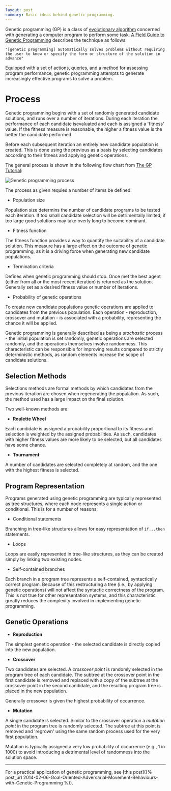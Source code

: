 ```yaml
---
layout: post
summary: Basic ideas behind genetic programming.
---
```


Genetic programming (GP) is a class of [evolutionary algorithm](https://en.wikipedia.org/wiki/Evolutionary_algorithm) concerned with generating a computer program to perform some task.
[A Field Guide to Genetic Programming](http://www.gp-field-guide.org.uk/) describes the technique as follows:

	"[genetic programming] automatically solves problems without requiring the user to know or specify the form or structure of the solution in advance"

Equipped with a set of actions, queries, and a method for assessing program performance, genetic programming attempts to generate increasingly effective programs to solve a problem.

# Process #

Genetic programming begins with a set of randomly generated candidate solutions, and runs over a number of iterations.
During each iteration the performance of each candidate isevaluated and each is assigned a 'fitness' value.
If the fitness measure is reasonable, the higher a fitness value is the better the candidate performed.

Before each subsequent iteration an entirely new candidate population is created.
This is done using the previous as a basis by selecting candidates according to their fitness and applying genetic operations.

The general process is shown in the following flow chart from [The GP Tutorial](http://www.geneticprogramming.com/Tutorial/):

![Genetic programming process]({{site.url}}/img/gp_flowchart.png)

The process as given requies a number of items be defined:

* Population size

Population size determins the number of candidate programs to be tested each iteration.
If too small candidate selection will be detrimentally limited; if too large good solutions may take overly long to become dominant.

* Fitness function

The fitness function provides a way to quantify the suitability of a candidate solution.
This measure has a large effect on the outcome of genetic programming, as it is a driving force when generating new candidate populations.

* Termination criteria

Defines when genetic programming should stop.
Once met the best agent (either from all or the most recent iteration) is returned as the solution.
Generally set as a desired fitness value or number of iterations.

* Probability of genetic operations

To create new candidate populations genetic operations are applied to candidates from the previous population.
Each operation - reproduction, crossover and mutation - is associated with a probability, representing the chance it will be applied.

Genetic programming is generally described as being a _stochastic_ process - the initial population is set randomly, genetic operations are selected randomly, and the operations themselves involve randomness.
This characteristic can be responsible for improving results compared to strictly deterministic methods, as random elements increase the scope of candidate solutions.

## Selection Methods ##

Selections methods are formal methods by which candidates from the previous iteration are chosen when regenerating the population.
As such, the method used has a large impact on the final solution.

Two well-known methods are:

* __Roulette Wheel__

Each candidate is assigned a probability proportional to its fitness and selection is weighted by the assigned probabilities.
As such, candidates with higher fitness values are more likely to be selected, but all candidates have some chance.

* __Tournament__

A number of candidates are selected completely at random, and the one with the highest fitness is selected.

## Program Representation ##

Programs generated using genetic programming are typically represented as tree structures, where each node represents a single action or conditional.
This is for a number of reasons:

* Conditional statements

Branching in tree-like structures allows for easy representation of `if...then` statements.

* Loops

Loops are easily represented in tree-like structures, as they can be created simply by linking two existing nodes.

* Self-contained branches

Each branch in a program tree represents a self-contained, syntactically correct program.
Because of this restructuring a tree (i.e., by applying genetic operations) will not affect the syntactic correctness of the program.
This is not true for other representation systems, and this characteristic greatly reduces the complexity involved in implementing genetic programming.

## Genetic Operations ##

* __Reproduction__

The simplest genetic operation - the selected candidate is directly copied into the new population.

* __Crossover__

Two candidates are selected.
A _crossover point_ is randomly selected in the program tree of each candidate.
The subtree at the crossover point in the first candidate is removed and replaced with a copy of the subtree at the crossover point in the second candidate, and the resulting program tree is placed in the new population.

Generally crossover is given the highest probability of occurrence.

* __Mutation__

A single candidate is selected.
Similar to the crossover operation a _mutation point_ in the program tree is randomly selected.
The subtree at this point is removed and 'regrown' using the same random process used for the very first population.

Mutation is typically assigned a very low probability of occurrence (e.g., 1 in 1000) to avoid introducing a detrimental level of randomness into the solution space.

-----

For a practical application of genetic programming, see [this post]({% post_url 2014-02-06-Goal-Oriented-Adversarial-Movement-Behaviours-with-Genetic-Programming %}).


